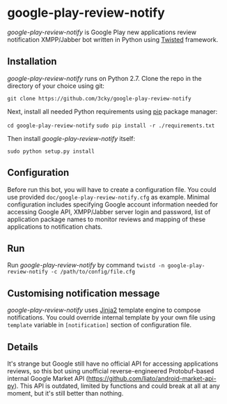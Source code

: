 # google-play-review-notify

*google-play-review-notify* is Google Play new applications review notification XMPP/Jabber bot
written in Python using [Twisted](https://twistedmatrix.com/trac/) framework.

## Installation

*google-play-review-notify* runs on Python 2.7. Clone the repo in the directory of your choice using git:

`git clone https://github.com/3cky/google-play-review-notify`

Next, install all needed Python requirements using [pip](https://pip.pypa.io/en/latest/) package manager:

`cd google-play-review-notify`
`sudo pip install -r ./requirements.txt`

Then install *google-play-review-notify* itself:

`sudo python setup.py install`

## Configuration

Before run this bot, you will have to create a configuration file. You could use
provided `doc/google-play-review-notify.cfg` as example. Minimal configuration includes specifying
Google account information needed for accessing Google API, XMPP/Jabber server login and password,
list of application package names to monitor reviews and mapping of these applications to
notification chats.

## Run

Run *google-play-review-notify* by command `twistd -n google-play-review-notify -c /path/to/config/file.cfg`

## Customising notification message

*google-play-review-notify* uses [Jinja2](http://jinja.pocoo.org/) template engine to compose notifications.
You could override internal template by your own file using `template` variable in `[notification]`
section of configuration file.

## Details

It's strange but Google still have no official API for accessing applications reviews, so this bot
using unofficial reverse-engineered Protobuf-based internal Google Market API
(https://github.com/liato/android-market-api-py). This API is outdated, limited by functions and
could break at all at any moment, but it's still better than nothing.

